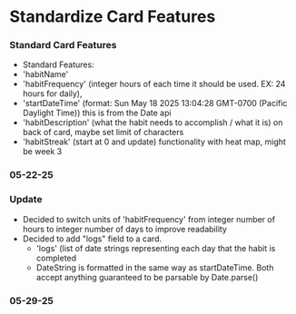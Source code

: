 # Standardize Card Features
### Standard Card Features
 -  Standard Features:
   - 'habitName'
   - 'habitFrequency' (integer hours of each time it should be used. EX: 24 hours for daily),
   - 'startDateTime' (format: Sun May 18 2025 13:04:28 GMT-0700 (Pacific Daylight Time)) this is from the Date api
   - 'habitDescription' (what the habit needs to accomplish / what it is) on back of card, maybe set limit of characters
   - 'habitStreak' (start at 0 and update) functionality with heat map, might be week 3
### 05-22-25

### Update
- Decided to switch units of 'habitFrequency' from integer number of hours to integer number of days to improve readability
- Decided to add "logs" field to a card.
    - 'logs' (list of date strings representing each day that the habit is completed 
    - DateString is formatted in the same way as startDateTime. Both accept anything guaranteed to be parsable by Date.parse()
 ### 05-29-25

